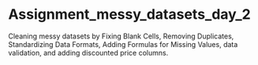 # Assignment_messy_datasets_day_2
Cleaning messy datasets by Fixing Blank Cells, Removing Duplicates, Standardizing Data Formats, Adding Formulas for Missing Values, data validation, and adding discounted price columns.
